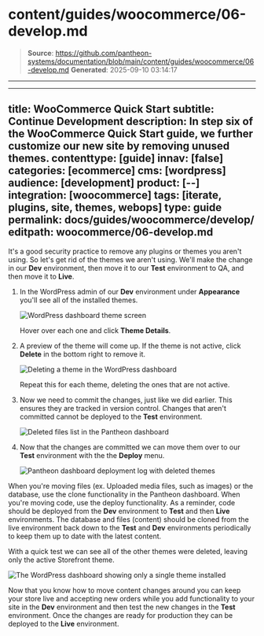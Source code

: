 # content/guides/woocommerce/06-develop.md

> **Source**: https://github.com/pantheon-systems/documentation/blob/main/content/guides/woocommerce/06-develop.md
> **Generated**: 2025-09-10 03:14:17

---

---
title: WooCommerce Quick Start
subtitle: Continue Development
description: In step six of the WooCommerce Quick Start guide, we further customize our new site by removing unused themes.
contenttype: [guide]
innav: [false]
categories: [ecommerce]
cms: [wordpress]
audience: [development]
product: [--]
integration: [woocommerce]
tags: [iterate, plugins, site, themes, webops]
type: guide
permalink: docs/guides/woocommerce/develop/
editpath: woocommerce/06-develop.md
---
It's a good security practice to remove any plugins or themes you aren't using. So let's get rid of the themes we aren't using. We'll make the change in our **<Icon icon="wrench" /> Dev** environment, then move it to our **<Icon icon="equalizer" /> Test** environment to QA, and then move it to **<Icon icon="wavePulse" /> Live**.

1. In the WordPress admin of our **<Icon icon="wrench" /> Dev** environment under **Appearance** you'll see all of the installed themes.

    ![WordPress dashboard theme screen](../../../images/guides/woocommerce/27-WordPress-dashboard-theme-list.png)

    Hover over each one and click **Theme Details**.

2. A preview of the theme will come up. If the theme is not active, click **Delete** in the bottom right to remove it.

    ![Deleting a theme in the WordPress dashboard](../../../images/guides/woocommerce/28-WordPress-dashboard-delete-theme.png)

    Repeat this for each theme, deleting the ones that are not active.

3. Now we need to commit the changes, just like we did earlier. This ensures they are tracked in version control. Changes that aren't committed cannot be deployed to the **<Icon icon="equalizer" /> Test** environment.

    ![Deleted files list in the Pantheon dashboard](../../../images/guides/woocommerce/29-Pantheon-dashboard-deleted-theme-file-changes.png)

4. Now that the changes are committed we can move them over to our **<Icon icon="equalizer" /> Test** environment with the the **<Icon icon="rotate" /> Deploy** menu.

    ![Pantheon dashboard deployment log with deleted themes](../../../images/guides/woocommerce/30-Pantheon-dashboard-deleted-theme-deployment.jpg)



  When you're moving files (ex. Uploaded media files, such as images) or the database, use the clone functionality in the Pantheon dashboard. When you're moving code, use the deploy functionality. As a reminder, code should be deployed from the **<Icon icon="wrench" /> Dev** environment to **<Icon icon="equalizer" /> Test** and then **<Icon icon="wavePulse" /> Live** environments. The database and files (content) should be cloned from the live environment back down to the **<Icon icon="equalizer" /> Test** and **<Icon icon="wrench" /> Dev** environments periodically to keep them up to date with the latest content.

  With a quick test we can see all of the other themes were deleted, leaving only the active  Storefront theme.

  ![The WordPress dashboard showing only a single theme installed](../../../images/guides/woocommerce/31-WordPress-dashboard-single-theme.png)

Now that you know how to move content changes around you can keep your store live and accepting new orders while you add functionality to your site in the **<Icon icon="wrench" /> Dev** environment and then test the new changes in the **<Icon icon="equalizer" /> Test** environment. Once the changes are ready for production they can be deployed to the **<Icon icon="wavePulse" /> Live** environment.
